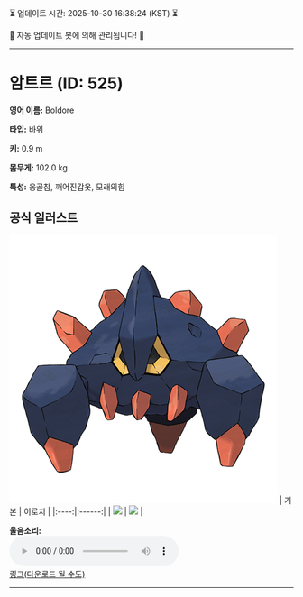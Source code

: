 
⏳ 업데이트 시간: 2025-10-30 16:38:24 (KST) ⏳

🤖 자동 업데이트 봇에 의해 관리됩니다! 🤖

---

# 암트르 (ID: 525)
**영어 이름:** Boldore

**타입:** 바위

**키:** 0.9 m

**몸무게:** 102.0 kg

**특성:** 옹골참, 깨어진갑옷, 모래의힘

## 공식 일러스트
![](https://raw.githubusercontent.com/PokeAPI/sprites/master/sprites/pokemon/other/official-artwork/525.png)
| 기본 | 이로치 |
|:----:|:------:|
| <img src="http://play.pokemonshowdown.com/sprites/ani/boldore.gif" width="200"> | <img src="http://play.pokemonshowdown.com/sprites/ani-shiny/boldore.gif" width="200"> |

**울음소리:**<br><audio controls src="https://raw.githubusercontent.com/PokeAPI/cries/main/cries/pokemon/latest/525.ogg"></audio><br> [링크(다운로드 될 수도)](https://raw.githubusercontent.com/PokeAPI/cries/main/cries/pokemon/latest/525.ogg)


---
